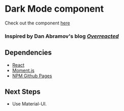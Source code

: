 # Dark Mode component

Check out the component [here](https://the-fetaverse.github.io/rc-dark-mode/)

### Inspired by Dan Abramov's blog *[Overreacted](https://overreacted.io/)*

## Dependencies

- [React](https://reactjs.org/)
- [Moment.js](https://momentjs.com/)
- [NPM Github Pages](https://www.npmjs.com/package/gh-pages)

## Next Steps
- Use Material-UI.
